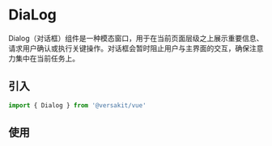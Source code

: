 # DiaLog

Dialog（对话框）组件是一种模态窗口，用于在当前页面层级之上展示重要信息、请求用户确认或执行关键操作。对话框会暂时阻止用户与主界面的交互，确保注意力集中在当前任务上。

## 引入

```typescript
import { Dialog } from '@versakit/vue'
```

## 使用

<demo vue="./example/index.vue" />
